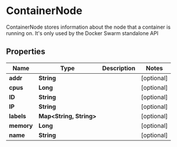 

# ContainerNode

ContainerNode stores information about the node that a container is running on.  It's only used by the Docker Swarm standalone API

## Properties

| Name | Type | Description | Notes |
|------------ | ------------- | ------------- | -------------|
|**addr** | **String** |  |  [optional] |
|**cpus** | **Long** |  |  [optional] |
|**ID** | **String** |  |  [optional] |
|**IP** | **String** |  |  [optional] |
|**labels** | **Map&lt;String, String&gt;** |  |  [optional] |
|**memory** | **Long** |  |  [optional] |
|**name** | **String** |  |  [optional] |



